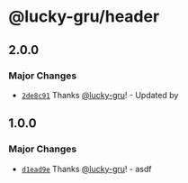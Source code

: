# @lucky-gru/header

## 2.0.0

### Major Changes

- [`2de8c91`](https://github.com/lucky-gru/mono-repo-autoversioning/commit/2de8c91c95af13948717d680416af24a3a60a2a0) Thanks [@lucky-gru](https://github.com/lucky-gru)! - Updated by

## 1.0.0

### Major Changes

- [`d1ead9e`](https://github.com/lucky-gru/mono-repo-autoversioning/commit/d1ead9e41e0e9a0da0c241001b4d5f5f030fa3da) Thanks [@lucky-gru](https://github.com/lucky-gru)! - asdf
